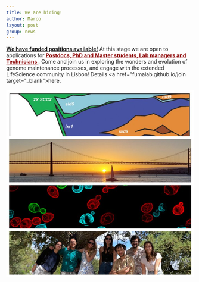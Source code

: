 ```yaml
---
title: We are hiring!
author: Marco
layout: post
group: news
---
```


<b><u>We have funded positions available!</u></b> At this stage we are open to applications for <span style="color: darkred; font-weight: bold;"> <u>Postdocs, PhD and Master students, Lab managers and Technicians </u></span>. 
Come and join us in exploring the wonders and evolution of genome maintenance processes, and engage with the extended LifeScience community in Lisbon! Details <a href="fumalab.github.io/join target="_blank">here</a>. 
<br>
<br>
<img src="/static/img/hiring.jpg" alt="We are hiring!" width="750">
